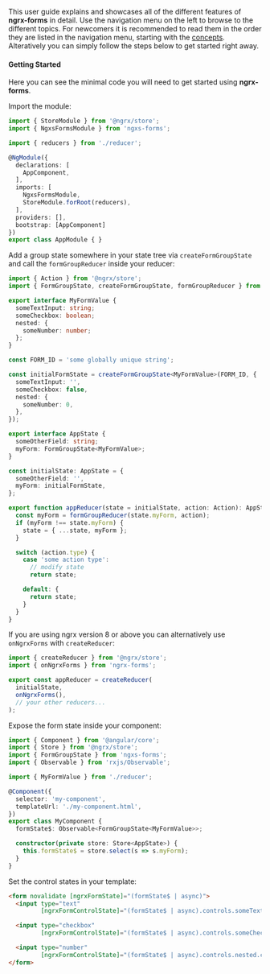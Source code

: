 This user guide explains and showcases all of the different features of **ngrx-forms** in detail. Use the navigation menu on the left to browse to the different topics. For newcomers it is recommended to read them in the order they are listed in the navigation menu, starting with the [concepts](concepts.md). Alteratively you can simply follow the steps below to get started right away.

#### Getting Started

Here you can see the minimal code you will need to get started using **ngrx-forms**.

Import the module:

```typescript
import { StoreModule } from '@ngrx/store';
import { NgxsFormsModule } from 'ngxs-forms';

import { reducers } from './reducer';

@NgModule({
  declarations: [
    AppComponent,
  ],
  imports: [
    NgxsFormsModule,
    StoreModule.forRoot(reducers),
  ],
  providers: [],
  bootstrap: [AppComponent]
})
export class AppModule { }
```

Add a group state somewhere in your state tree via `createFormGroupState` and call the `formGroupReducer` inside your reducer:

```typescript
import { Action } from '@ngrx/store';
import { FormGroupState, createFormGroupState, formGroupReducer } from 'ngxs-forms';

export interface MyFormValue {
  someTextInput: string;
  someCheckbox: boolean;
  nested: {
    someNumber: number;
  };
}

const FORM_ID = 'some globally unique string';

const initialFormState = createFormGroupState<MyFormValue>(FORM_ID, {
  someTextInput: '',
  someCheckbox: false,
  nested: {
    someNumber: 0,
  },
});

export interface AppState {
  someOtherField: string;
  myForm: FormGroupState<MyFormValue>;
}

const initialState: AppState = {
  someOtherField: '',
  myForm: initialFormState,
};

export function appReducer(state = initialState, action: Action): AppState {
  const myForm = formGroupReducer(state.myForm, action);
  if (myForm !== state.myForm) {
    state = { ...state, myForm };
  }

  switch (action.type) {
    case 'some action type':
      // modify state
      return state;

    default: {
      return state;
    }
  }
}
```

If you are using ngrx version 8 or above you can alternatively use `onNgrxForms` with `createReducer`:

```ts
import { createReducer } from '@ngrx/store';
import { onNgrxForms } from 'ngrx-forms';

export const appReducer = createReducer(
  initialState,
  onNgrxForms(),
  // your other reducers...
);
```

Expose the form state inside your component:

```typescript
import { Component } from '@angular/core';
import { Store } from '@ngrx/store';
import { FormGroupState } from 'ngxs-forms';
import { Observable } from 'rxjs/Observable';

import { MyFormValue } from './reducer';

@Component({
  selector: 'my-component',
  templateUrl: './my-component.html',
})
export class MyComponent {
  formState$: Observable<FormGroupState<MyFormValue>>;

  constructor(private store: Store<AppState>) {
    this.formState$ = store.select(s => s.myForm);
  }
}
```

Set the control states in your template:
```html
<form novalidate [ngrxFormState]="(formState$ | async)">
  <input type="text"
         [ngrxFormControlState]="(formState$ | async).controls.someTextInput">

  <input type="checkbox"
         [ngrxFormControlState]="(formState$ | async).controls.someCheckbox">

  <input type="number"
         [ngrxFormControlState]="(formState$ | async).controls.nested.controls.someNumber">
</form>
```
